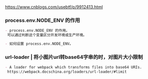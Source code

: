 
https://www.cnblogs.com/usebtf/p/9912413.html
### process.env.NODE_ENV 的作用
```markdown
- process.env.NODE_ENV 的作用。
 可以通过判断这个变量区分开发环境或生产环境。

- 如何设置 process.env.NODE_ENV。
```

### url-loader | 将小图片url转base64字串的时，对图片大小限制
```markdown
- A loader for webpack which transforms files into base64 URIs.
 https://webpack.docschina.org/loaders/url-loader/#limit
```
